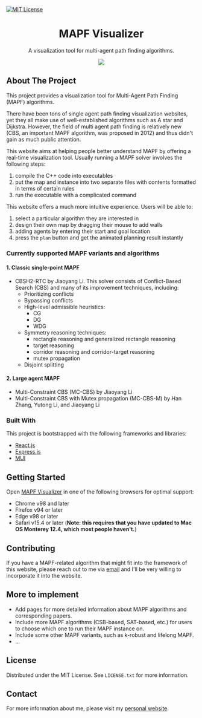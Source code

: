 [![MIT License][license-shield]][license-url]

<!-- PROJECT LOGO -->
<div align="center">
  <h1 align="center">MAPF Visualizer</h1>
  <p align="center">A visualization tool for multi-agent path finding algorithms.</p>
  <img src='./src/assets/images/landingpage.png' />
</div>

## About The Project

This project provides a visualization tool for Multi-Agent Path Finding (MAPF) algorithms.

There have been tons of single agent path finding visualization websites, yet they all make use of well-established algorithms such as A star and Dijkstra. However, the field of multi agent path finding is relatively new (CBS, an important MAPF algorithm, was proposed in 2012) and thus didn't gain as much public attention.

This website aims at helping people better understand MAPF by offering a real-time visualization tool. Usually running a MAPF solver involves the following steps:

1. compile the C++ code into executables
2. put the map and instance into two separate files with contents formatted in terms of certain rules
3. run the executable with a complicated command

This website offers a much more intuitive experience. Users will be able to:

1. select a particular algorithm they are interested in
2. design their own map by dragging their mouse to add walls
3. adding agents by entering their start and goal location
4. press the `plan` button and get the animated planning result instantly

### Currently supported MAPF variants and algorithms

#### 1. Classic single-point MAPF

- CBSH2-RTC by Jiaoyang Li.
  This solver consists of Conflict-Based Search (CBS) and many of its improvement techniques, including:
  - Prioritizing conflicts
  - Bypassing conflicts
  - High-level admissible heuristics:
    - CG
    - DG
    - WDG
  - Symmetry reasoning techniques:
    - rectangle reasoning and generalized rectangle reasoning
    - target reasoning
    - corridor reasoning and corridor-target reasoning
    - mutex propagation
  - Disjoint splitting

#### 2. Large agent MAPF

- Multi-Constraint CBS (MC-CBS) by Jiaoyang Li
- Multi-Constraint CBS with Mutex propagation (MC-CBS-M) by Han Zhang, Yutong Li, and Jiaoyang Li

### Built With

This project is bootstrapped with the following frameworks and libraries:

- [React.js](https://reactjs.org/)
- [Express.js](https://expressjs.com)
- [MUI](https://mui.com)

<!-- GETTING STARTED -->

## Getting Started

Open [MAPF Visualizer](http://mapf-visualizer.com) in one of the following browsers for optimal support:

- Chrome v98 and later
- FIrefox v94 or later
- Edge v98 or later
- Safari v15.4 or later (**Note: this requires that you have updated to Mac OS Monterey 12.4, which most people haven't.**)

## Contributing

If you have a MAPF-related algorithm that might fit into the framework of this website, please reach out to me via [email](mailto:yli81711@usc.edu) and I'll be very willing to incorporate it into the website.

## More to implement

- Add pages for more detailed information about MAPF algorithms and corresponding papers.
- Include more MAPF algorithms (CSB-based, SAT-based, etc.) for users to choose which one to run their MAPF instance on.
- Include some other MAPF variants, such as k-robust and lifelong MAPF.
- ...

## License

Distributed under the MIT License. See `LICENSE.txt` for more information.

## Contact

For more information about me, please visit my [personal website](https://yutongli.me).

[license-shield]: https://img.shields.io/github/license/stevenlyt/mapf-visualizer?label=license&style=for-the-badge
[license-url]: https://github.com/stevenlyt/mapf-visualizer/blob/master/LICENSE.txt
